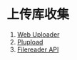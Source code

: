 # 上传库收集

1. [Web Uploader](http://fex.baidu.com/webuploader/)
2. [Plupload](https://www.plupload.com/)
3. [Filereader API](https://developer.mozilla.org/zh-CN/docs/Web/API/FileReader)
